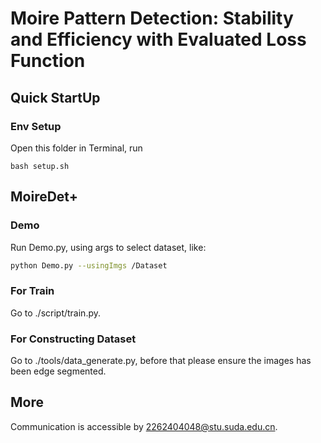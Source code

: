 # Moire Pattern Detection: Stability and Efficiency with Evaluated Loss Function

## Quick StartUp

### Env Setup
Open this folder in Terminal, run
```
bash setup.sh
```

## MoireDet+

### Demo
Run Demo.py, using args to select dataset, like:
```bash
python Demo.py --usingImgs /Dataset
```

### For Train
Go to ./script/train.py.

### For Constructing Dataset
Go to ./tools/data_generate.py, before that please ensure the images has been edge segmented.

## More
Communication is accessible by 2262404048@stu.suda.edu.cn.
